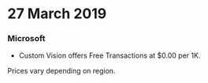 # 27 March 2019

### Microsoft

- Custom Vision offers Free Transactions at $0.00 per 1K.

Prices vary depending on region.